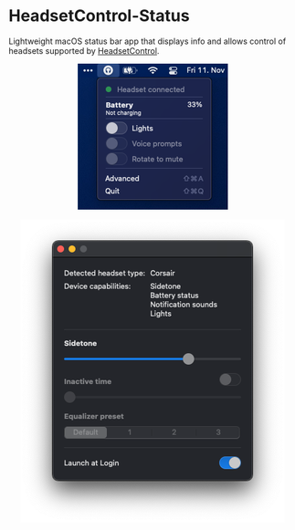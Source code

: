 # HeadsetControl-Status

Lightweight macOS status bar app that displays info and allows control of headsets supported by [HeadsetControl](https://github.com/Sapd/HeadsetControl).

<p align="center">
<img src="docs/images/image1.png" />
</p>

<p align="center">
<img src="docs/images/image2.png" />
</p>
